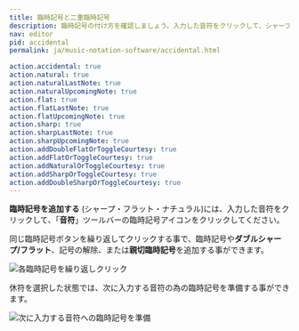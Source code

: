 ```yaml
---
title: 臨時記号と二重臨時記号
description: 臨時記号の付け方を確認しましょう。入力した音符をクリックして、シャープやフラットをクリックします。臨時記号を削除するには、ナチュラルをクリックします。
nav: editor
pid: accidental
permalink: ja/music-notation-software/accidental.html

action.accidental: true
action.natural: true
action.naturalLastNote: true
action.naturalUpcomingNote: true
action.flat: true
action.flatLastNote: true
action.flatUpcomingNote: true
action.sharp: true
action.sharpLastNote: true
action.sharpUpcomingNote: true
action.addDoubleFlatOrToggleCourtesy: true
action.addFlatOrToggleCourtesy: true
action.addNaturalOrToggleCourtesy: true
action.addSharpOrToggleCourtesy: true
action.addDoubleSharpOrToggleCourtesy: true
---
```


**臨時記号を追加する** (シャープ・フラット・ナチュラル)には、入力した音符をクリックして、「**音符**」ツールバーの臨時記号アイコンをクリックしてください。

同じ臨時記号ボタンを繰り返してクリックする事で、臨時記号や**ダブルシャープ/フラット**、記号の解除、または**親切臨時記号**を追加する事ができます。

![各臨時記号を繰り返しクリック](/help/assets/img/editor-ja/accidentals-cycle.gif)

休符を選択した状態では、次に入力する音符の為の臨時記号を準備する事ができます。 

![次に入力する音符への臨時記号を準備](/help/assets/img/editor-ja/accidentals-prepare.gif)
